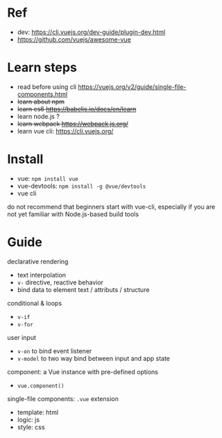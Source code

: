 # Ref
- dev: <https://cli.vuejs.org/dev-guide/plugin-dev.html>
- <https://github.com/vuejs/awesome-vue>

# Learn steps
- read before using cli <https://vuejs.org/v2/guide/single-file-components.html>
- ~~learn about npm~~
- ~~learn es6 <https://babeljs.io/docs/en/learn>~~
- learn node.js ?
- ~~learn webpack <https://webpack.js.org/>~~
- learn vue cli: <https://cli.vuejs.org/>

# Install
- vue: `npm install vue`
- vue-devtools: `npm install -g @vue/devtools`
- vue cli

do not recommend that beginners start with vue-cli, especially if you are not yet familiar with Node.js-based build tools

# Guide

declarative rendering
- text interpolation
- `v-` directive, reactive behavior
- bind data to element text / attributs / structure

conditional & loops
- `v-if`
- `v-for`

user input
- `v-on` to bind event listener
- `v-model` to two way bind between input and app state

component: a Vue instance with pre-defined options
- `vue.component()`

single-file components: `.vue` extension
- template: html
- logic: js
- style: css